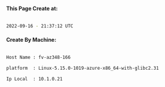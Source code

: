 
   
#### This Page Create at:

```bash

2022-09-16 - 21:37:12 UTC

```

#### Create By Machine:

```bash

Host Name : fv-az348-166

platform  : Linux-5.15.0-1019-azure-x86_64-with-glibc2.31

Ip Local  : 10.1.0.21

```

